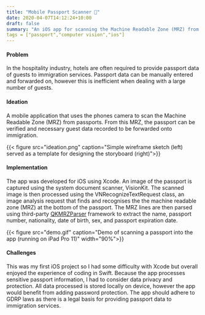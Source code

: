 ```yaml
---
title: "Mobile Passport Scanner 🛂"
date: 2020-04-07T14:12:24+10:00
draft: false
summary: "An iOS app for scanning the Machine Readable Zone (MRZ) from a passport."
tags = ["passport","computer vision","ios"] 
---
```


#### Problem
In the hospitality industry, hotels are often required to provide passport data of guests to immigration services. Passport data can be manually entered and forwarded on, however this is inefficient when dealing with a large number of guests.


#### Ideation
A mobile application that uses the phones camera to scan the Machine Readable Zone (MRZ) from passports. From this MRZ, the passport can be verified and necessary guest data recorded to be forwarded onto immigration. 


{{< figure src="ideation.png" caption="Simple wireframe sketch (left) served as a template for designing the storyboard (right)">}}


#### Implementation
The app was developed for iOS using Xcode. An image of the passport is captured using the system document scanner, VisionKit. The scanned image is then processed using the VNRecognizeTextRequest class, an image analysis request that finds and recognises the the machine readable zone (MRZ) at the bottom of the passport. The MRZ lines are then parsed using third-party [QKMRZParser](https://github.com/Mattijah/QKMRZParser) framework to extract the name, passport number, nationality, date of birth, sex, and passport expiration date.


{{< figure src="demo.gif" caption="Demo of scanning a passport into the app (running on iPad Pro 11)" width="90%">}}

#### Challenges
This was my first iOS project so I had some difficulty with Xcode but overall enjoyed the experience of coding in Swift. Because the app  processes sensitive passport information, I had to consider data privacy and protection. All data processed is stored locally on device, however the app would benefit from adding password protection. The app should adhere to GDRP laws as there is a legal basis for providing passport data to immigration services.